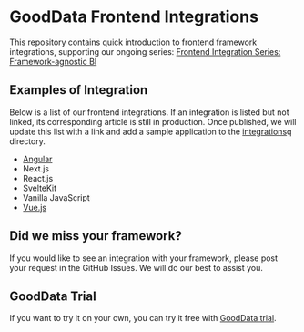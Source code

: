 # GoodData Frontend Integrations

This repository contains quick introduction to frontend framework integrations, supporting our ongoing series: [Frontend Integration Series: Framework-agnostic BI](https://www.gooddata.com/blog/frontend-integration-series-framework-agnostic-bi/)

## Examples of Integration

Below is a list of our frontend integrations. If an integration is listed but not linked, its corresponding article is still in production. Once published, we will update this list with a link and add a sample application to the [integrations](./integrations)q directory.

- [Angular](./integrations/angular)
- Next.js
- React.js
- [SvelteKit](./integrations/sveltekit)
- Vanilla JavaScript
- [Vue.js](./integrations/vuejs)

## Did we miss your framework?

If you would like to see an integration with your framework, please post your request in the GitHub Issues. We will do our best to assist you.

## GoodData Trial

If you want to try it on your own, you can try it free with [GoodData trial](https://www.gooddata.com/trial).